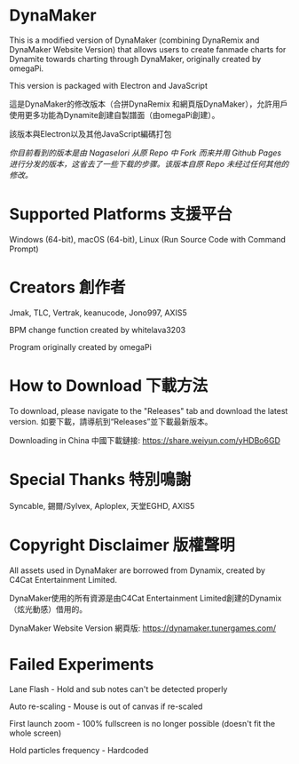 # DynaMaker
This is a modified version of DynaMaker (combining DynaRemix and DynaMaker Website Version) that allows users to create fanmade charts for Dynamite towards charting through DynaMaker, originally created by omegaPi. 

This version is packaged with Electron and JavaScript

這是DynaMaker的修改版本（合拼DynaRemix 和網頁版DynaMaker），允許用戶使用更多功能為Dynamite創建自製譜面（由omegaPi創建）。

該版本與Electron以及其他JavaScript編碼打包

_你目前看到的版本是由 NagaseIori 从原 Repo 中 Fork 而来并用 Github Pages 进行分发的版本，这省去了一些下载的步骤。该版本自原 Repo 未经过任何其他的修改。_

# Supported Platforms 支援平台
Windows (64-bit), macOS (64-bit), Linux (Run Source Code with Command Prompt)

# Creators 創作者
Jmak, TLC, Vertrak, keanucode, Jono997, AXIS5

BPM change function created by whitelava3203

Program originally created by omegaPi

# How to Download 下載方法
To download, please navigate to the "Releases" tab and download the latest version.
如要下載，請導航到“Releases”並下載最新版本。

Downloading in China 中國下載鏈接: https://share.weiyun.com/yHDBo6GD

# Special Thanks 特別鳴謝
Syncable, 錫爾/Sylvex, Aploplex, 天堂EGHD, AXIS5

# Copyright Disclaimer 版權聲明
All assets used in DynaMaker are borrowed from Dynamix, created by C4Cat Entertainment Limited.

DynaMaker使用的所有資源是由C4Cat Entertainment Limited創建的Dynamix（炫光動感）借用的。

DynaMaker Website Version 網頁版: https://dynamaker.tunergames.com/

# Failed Experiments
Lane Flash - Hold and sub notes can't be detected properly

Auto re-scaling - Mouse is out of canvas if re-scaled

First launch zoom - 100% fullscreen is no longer possible (doesn't fit the whole screen)

Hold particles frequency - Hardcoded
